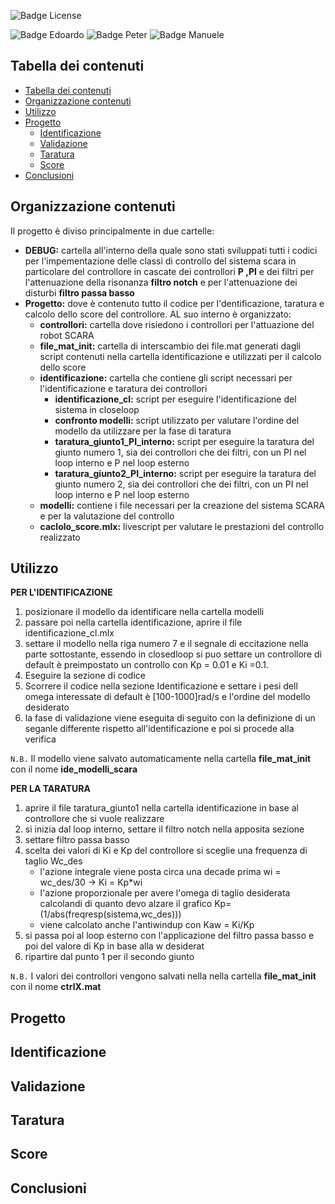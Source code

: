 ![Badge License]

![Badge Edoardo]
![Badge Peter]
![Badge Manuele]




## Tabella dei contenuti

- [Tabella dei contenuti](#tabella-dei-contenuti)
- [Organizzazione contenuti](#organizzazione-contenuti)
- [Utilizzo](#utilizzo)
- [Progetto](#progetto)
  - [Identificazione](#identificazione)
  - [Validazione](#validazione)
  - [Taratura](#taratura)
  - [Score](#score)
-  [Conclusioni](#conclusioni)

## Organizzazione contenuti
Il progetto è diviso principalmente in due cartelle:
- **DEBUG:** cartella all'interno della quale sono stati sviluppati tutti i codici per l'impementazione delle classi di controllo del sistema scara in particolare del controllore in cascate dei controllori **P ,PI** e dei filtri per l'attenuazione della risonanza **filtro notch** e per l'attenuazione dei disturbi **filtro passa basso**
- **Progetto:** dove è contenuto tutto il codice per l'dentificazione, taratura e calcolo dello score del controllore. AL suo interno è organizzato:
  - **controllori:** cartella dove risiedono i controllori per l'attuazione del robot SCARA
  - **file_mat_init:** cartella di interscambio dei file.mat generati dagli script contenuti nella cartella identificazione e utilizzati per il calcolo dello score 
  - **identificazione:** cartella che contiene gli script necessari per l'identificazione e taratura dei controllori
    - **identificazione_cl:** script per eseguire l'identificazione del sistema in closeloop
    - **confronto modelli:** script utilizzato per valutare l'ordine del modello da utilizzare per la fase di taratura
    - **taratura_giunto1_PI_interno:** script per eseguire la taratura del giunto numero 1, sia dei controllori che dei filtri, con un PI nel loop interno e P nel loop esterno
    - **taratura_giunto2_PI_interno:** script per eseguire la taratura del giunto numero 2, sia dei controllori che dei filtri, con un PI nel loop interno e P nel loop esterno  
  - **modelli:** contiene i file necessari per la creazione del sistema SCARA e per la valutazione del controllo
  - **caclolo_score.mlx:**  livescript per valutare le prestazioni del controllo realizzato  
## Utilizzo
**PER L'IDENTIFICAZIONE**
1. posizionare il modello da identificare nella cartella modelli
2. passare poi nella cartella identificazione, aprire il file identificazione_cl.mlx
3. settare il modello  nella riga numero 7 e il segnale di eccitazione nella parte sottostante, essendo in closedloop si puo settare un controllore di default è preimpostato un controllo con Kp = 0.01 e Ki =0.1.
4. Eseguire la sezione di codice 
5. Scorrere il codice nella sezione Identificazione e settare i pesi dell omega interessate di default è [100-1000]rad/s e l'ordine del modello desiderato
6. la fase di validazione viene eseguita di seguito con la definizione di un seganle differente rispetto all'identificazione e poi si procede alla verifica

 `N.B.` Il modello viene salvato automaticamente nella cartella **file_mat_init** con il nome **ide_modelli_scara**

**PER LA TARATURA**
1. aprire il file taratura_giunto1 nella cartella identificazione in base al controllore che si vuole realizzare
2. si inizia dal loop interno, settare il filtro notch nella apposita sezione 
3. settare filtro passa basso 
4. scelta dei valori di Ki e Kp del controllore si sceglie una frequenza di taglio Wc_des  
   - l'azione integrale viene posta circa una decade prima wi = wc_des/30 -> Ki = Kp*wi
   - l'azione proporzionale per avere l'omega di taglio desiderata calcolandi di quanto devo alzare il grafico  Kp=(1/abs(freqresp(sistema,wc_des)))
   - viene calcolato anche l'antiwindup con  Kaw = Ki/Kp
5. si passa poi al loop esterno con l'applicazione del filtro passa basso e poi del valore di Kp in base alla w desiderat
6. ripartire dal punto 1 per il secondo giunto

`N.B.` I valori dei controllori vengono salvati nella nella cartella **file_mat_init** con il nome **ctrlX.mat**

## Progetto
## Identificazione
## Validazione
## Taratura
## Score
## Conclusioni



[Badge License]: https://img.shields.io/badge/License-MIT-yellow.svg?style=for-the-badge
[Badge Edoardo]: https://img.shields.io/badge/Edoardo_Mirandola-FF6600?style=for-the-badge
[Badge Manuele]: https://img.shields.io/badge/Manuele_Pennacchio-FF6600?style=for-the-badge
[Badge Peter]: https://img.shields.io/badge/Peter_William_Fares-FF6600?style=for-the-badge
